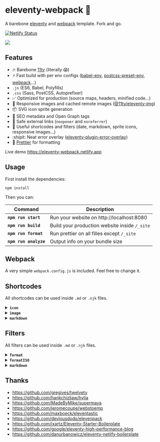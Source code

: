 # eleventy-webpack :balloon:

A barebone [eleventy](https://www.11ty.dev/) and [webpack](https://webpack.js.org/) template. Fork and go.

[![Netlify Status](https://api.netlify.com/api/v1/badges/c952af3b-547a-40a6-a999-a7966a846b2c/deploy-status)](https://app.netlify.com/sites/eleventy-webpack/deploys)

[![](https://user-images.githubusercontent.com/447956/82975961-e47f6680-9fab-11ea-9c5c-cdfb6ef2932c.png)](https://eleventy-webpack.netlify.app)

## Features

- :fire: Barebone [11ty](https://www.11ty.dev/) (literally :scream:)
- :zap: Fast build with per env configs ([babel-env](https://babeljs.io/docs/en/babel-preset-env), [postcss-preset-env](https://github.com/csstools/postcss-preset-env), [webpack](https://webpack.js.org/configuration/#use-different-configuration-file)...)
- `.js` (ES6, Babel, Polyfills)
- `.css` (Sass, PostCSS, Autoprefixer)
- :white_check_mark: Optimized for production (source maps, headers, minified code...)
- :camera_flash: Responsive images and cached remote images ([@11ty/eleventy-img](https://github.com/11ty/eleventy-img))
- :package: SVG icon sprite generation
- :robot: SEO metadata and Open Graph tags
- :link: Safe external links (`noopener` and `noreferrer`)
- :memo: Useful shortcodes and filters (date, markdown, sprite icons, responsive images...)
- :shipit: Neat error overlay ([eleventy-plugin-error-overlay](https://github.com/stevenpetryk/eleventy-plugin-error-overlay))
- :art: [Prettier](https://prettier.io/) for formatting

Live demo https://eleventy-webpack.netlify.app

## Usage

First install the dependencies:

```sh
npm install
```

Then you can:

| Command               | Description                                   |
| --------------------- | --------------------------------------------- |
| **`npm run start`**   | Run your website on http://localhost:8080     |
| **`npm run build`**   | Build your production website inside `/_site` |
| **`npm run format`**  | Run prettier on all filles except `/_site`    |
| **`npm run analyze`** | Output info on your bundle size               |


## Webpack

A very simple `webpack.config.js` is included. Feel free to change it.

## Shortcodes

All shortcodes can be used inside `.md` or `.njk` files.

<details>
<summary><strong><code>icon</code></strong></summary>
<br>

Any SVG added to `src/assets/icons` is bundled into a symbol sprite file and made available through this shortcode.
```html
<!-- Assuming `src/assets/icons/github.svg` exist -->
{% icon "github" %} Github icon
<!-- Will be rendered as -->
<svg class="icon icon--github" role="img" aria-hidden="true">
  <use xlink:href="/assets/images/sprite.svg#github"></use>
</svg>
```
___
</details>

<details>
<summary><strong><code>image</code></strong></summary>
<br>

Creates a WebP version of the image and the corresponding optimized JPEG / PNG. Images will be created in multiple sizes. See `utils/shortcodes.js` for default values.

```html
<!-- Assuming `src/assets/images/image.jpeg` of width 330px exist -->
{% image "image.jpeg", "Image alt" %}
<!-- Will be rendered as -->
<picture>
  <source type="image/webp" srcset="/assets/images/678868de-320.webp 320w, /assets/images/678868de.webp 330w" sizes="90vw">
  <source type="image/png" srcset="/assets/images/678868de-320.png 320w, /assets/images/678868de.png 330w" sizes="90vw">
  <img loading="lazy" src="/assets/images/678868de.png" alt="Image alt" width="330" height="580">
</picture>

<!-- If a title is passed the shortcode will output a <figure> with <figcaption> -->
{% image "image.jpeg", "Image alt", "Image title" %}
<!-- Will be rendered as -->
<figure>
  <picture>
    <source type="image/webp" srcset="/assets/images/678868de-320.webp 320w, /assets/images/678868de.webp 330w" sizes="90vw">
    <source type="image/png" srcset="/assets/images/678868de-320.png 320w, /assets/images/678868de.png 330w" sizes="90vw">
    <img loading="lazy" src="/assets/images/678868de.png" alt="Image alt" width="330" height="580">
  </picture>
  <figcaption>Image title</figcaption>
</figure>

<!-- Additional options -->
{% image [100,100], "image.jpeg", "Image alt", "Image title", "my-class", false, "90vw" %}
<!-- Will be rendered as -->
<figure class="fig-my-class">
  <picture>
    <source type="image/webp" srcset="..." sizes="90vw">
    <source type="image/png" srcset="..." sizes="90vw">
    <img class="img-my-class" loading="eager" src="..." alt="Image alt" width="100" height="100">
  </picture>
  <figcaption>Image title</figcaption>
</figure>
```
___
</details>

<details>
<summary><strong><code>markdown</code></strong></summary>
<br>

Embed markdown easily.

```html
{% markdown %}
Let's you use **Markdown** like _this_.
Or with includes {%- include 'content.md' -%}.
{% endmarkdown %}
```
___
</details>

## Filters

All filters can be used inside `.md` or `.njk` files.

<details>
<summary><strong><code>format</code></strong></summary>
<br>

Format the passed date with [date-fns](https://date-fns.org/v2.16.1/docs/format):

```html
<!-- Assuming page.date is a javascript date -->
{{ page.date | format("yyyy") }}
<!-- Will be rendered as -->
2020
```
___
</details>

<details>
<summary><strong><code>formatISO</code></strong></summary>
<br>

Format the passed date according to [ISO format](https://date-fns.org/v2.16.1/docs/formatISO):

```html
<!-- Assuming page.date is a javascript date -->
{{ page.date | formatISO }}
<!-- Will be rendered as -->
2020-09-18T19:00:52Z
```
___
</details>

<details>
<summary><strong><code>markdown</code></strong></summary>
<br>

Parse the passed string with markdown:

```html
<!-- Assuming page.title is `# My header` -->
{{ page.title | markdown }}
<!-- Will be rendered as -->
<h1>My header</h1>
```
___
</details>

## Thanks

- https://github.com/gregives/twelvety
- https://github.com/hankchizljaw/hylia
- https://github.com/MadeByMike/supermaya
- https://github.com/jeromecoupe/webstoemp
- https://github.com/maxboeck/eleventastic
- https://github.com/deviousdodo/elevenpack
- https://github.com/ixartz/Eleventy-Starter-Boilerplate
- https://github.com/google/eleventy-high-performance-blog
- https://github.com/danurbanowicz/eleventy-netlify-boilerplate
